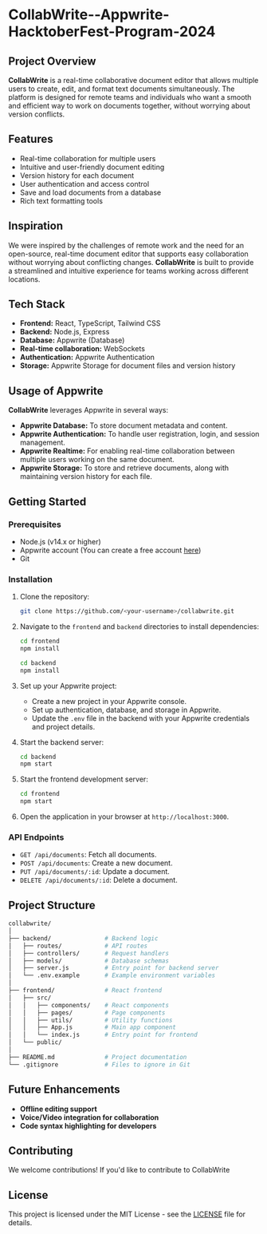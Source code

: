 # CollabWrite--Appwrite-HacktoberFest-Program-2024

## Project Overview

**CollabWrite** is a real-time collaborative document editor that allows multiple users to create, edit, and format text documents simultaneously. The platform is designed for remote teams and individuals who want a smooth and efficient way to work on documents together, without worrying about version conflicts.

## Features

- Real-time collaboration for multiple users
- Intuitive and user-friendly document editing
- Version history for each document
- User authentication and access control
- Save and load documents from a database
- Rich text formatting tools

## Inspiration

We were inspired by the challenges of remote work and the need for an open-source, real-time document editor that supports easy collaboration without worrying about conflicting changes. **CollabWrite** is built to provide a streamlined and intuitive experience for teams working across different locations.

## Tech Stack

- **Frontend:** React, TypeScript, Tailwind CSS
- **Backend:** Node.js, Express
- **Database:** Appwrite (Database)
- **Real-time collaboration:** WebSockets
- **Authentication:** Appwrite Authentication
- **Storage:** Appwrite Storage for document files and version history

## Usage of Appwrite

**CollabWrite** leverages Appwrite in several ways:

- **Appwrite Database:** To store document metadata and content.
- **Appwrite Authentication:** To handle user registration, login, and session management.
- **Appwrite Realtime:** For enabling real-time collaboration between multiple users working on the same document.
- **Appwrite Storage:** To store and retrieve documents, along with maintaining version history for each file.

## Getting Started

### Prerequisites

- Node.js (v14.x or higher)
- Appwrite account (You can create a free account [here](https://appwrite.io))
- Git

### Installation

1. Clone the repository:

   ```bash
   git clone https://github.com/<your-username>/collabwrite.git
   ```

2. Navigate to the `frontend` and `backend` directories to install dependencies:

   ```bash
   cd frontend
   npm install
   ```

   ```bash
   cd backend
   npm install
   ```

3. Set up your Appwrite project:

   - Create a new project in your Appwrite console.
   - Set up authentication, database, and storage in Appwrite.
   - Update the `.env` file in the backend with your Appwrite credentials and project details.

4. Start the backend server:

   ```bash
   cd backend
   npm start
   ```

5. Start the frontend development server:

   ```bash
   cd frontend
   npm start
   ```

6. Open the application in your browser at `http://localhost:3000`.

### API Endpoints

- `GET /api/documents`: Fetch all documents.
- `POST /api/documents`: Create a new document.
- `PUT /api/documents/:id`: Update a document.
- `DELETE /api/documents/:id`: Delete a document.

## Project Structure

```bash
collabwrite/
│
├── backend/               # Backend logic
│   ├── routes/            # API routes
│   ├── controllers/       # Request handlers
│   ├── models/            # Database schemas
│   ├── server.js          # Entry point for backend server
│   └── .env.example       # Example environment variables
│
├── frontend/              # React frontend
│   ├── src/
│   │   ├── components/    # React components
│   │   ├── pages/         # Page components
│   │   ├── utils/         # Utility functions
│   │   ├── App.js         # Main app component
│   │   └── index.js       # Entry point for frontend
│   └── public/
│
├── README.md              # Project documentation
└── .gitignore             # Files to ignore in Git
```


## Future Enhancements

- **Offline editing support**
- **Voice/Video integration for collaboration**
- **Code syntax highlighting for developers**

## Contributing

We welcome contributions! If you'd like to contribute to CollabWrite

## License

This project is licensed under the MIT License - see the [LICENSE](LICENSE) file for details.
